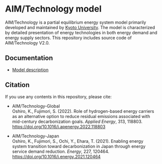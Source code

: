 # AIM/Technology model

AIM/Technology is a partial equilibrium energy system model primarily developed and maintained by [Kyoto University](https://www.athehost.env.kyoto-u.ac.jp/).
The model is characterized by detailed presentation of energy technologies in both energy demand and energy supply sectors. This repository includes source code of AIM/Technology V2.0.

## Documentation

* [Model description](https://kenoshiro.github.io/AIM-Technology-doc/)

## Citation

If you use any contents in this repository, please cite:

* AIM/Technology-Global  
Oshiro, K., Fujimori, S. (2022). Role of hydrogen-based energy carriers as an alternative option to reduce residual emissions associated with mid-century decarbonization goals. *Applied Energy*, 313, 118803. https://doi.org/10.1016/j.apenergy.2022.118803

* AIM/Technology-Japan  
Oshiro, K., Fujimori, S., Ochi, Y., Ehara, T. (2021). Enabling energy system transition toward decarbonization in Japan through energy service demand reduction. *Energy*, 227, 120464. https://doi.org/10.1016/j.energy.2021.120464
